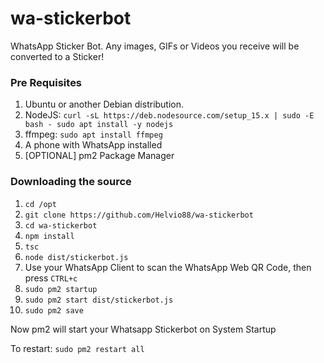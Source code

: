 # wa-stickerbot
WhatsApp Sticker Bot. Any images, GIFs or Videos you receive will be converted to a Sticker!

### Pre Requisites
1. Ubuntu or another Debian distribution.
2. NodeJS:
`curl -sL https://deb.nodesource.com/setup_15.x | sudo -E bash -
sudo apt install -y nodejs`
3. ffmpeg:
`sudo apt install ffmpeg`
4. A phone with WhatsApp installed
5. [OPTIONAL] pm2 Package Manager

### Downloading the source
1. `cd /opt`
2. `git clone https://github.com/Helvio88/wa-stickerbot`
3. `cd wa-stickerbot`
4. `npm install`
5. `tsc`
6. `node dist/stickerbot.js`
7. Use your WhatsApp Client to scan the WhatsApp Web QR Code, then press `CTRL+c`
8. `sudo pm2 startup`
9. `sudo pm2 start dist/stickerbot.js`
10. `sudo pm2 save`

Now pm2 will start your Whatsapp Stickerbot on System Startup

To restart:
`sudo pm2 restart all`